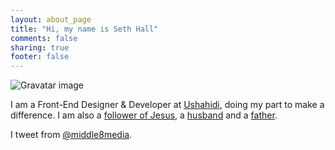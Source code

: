 ```yaml
---
layout: about_page
title: "Hi, my name is Seth Hall"
comments: false
sharing: true
footer: false
---
```


<img class="gravatar-img" src="http://gravatar.com/avatar/bf6e8ef427e1413f6f05b000491d082d?s=210" alt="Gravatar image" title="Gravatar Image" />

I am a Front-End Designer & Developer at [Ushahidi](http://ushahidi.com), doing my part to make a difference. I am also a [follower of Jesus](http://springgardencommunity.org), a [husband](http://instagram.com/p/HSpooSHQHE/) and a [father](http://instagram.com/p/NHx-LvHQC9/).


I tweet from [@middle8media](http://twitter.com/middle8media).

